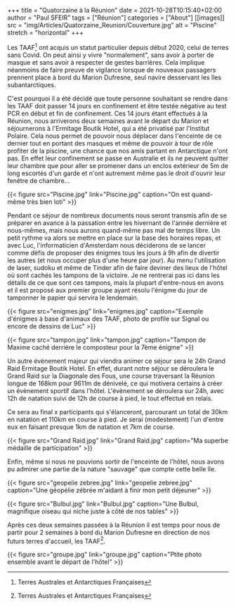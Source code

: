 +++
title = "Quatorzaine à la Réunion"
date = 2021-10-28T10:15:40+02:00
author = "Paul SFEIR"
tags = ["Réunion"]
categories = ["About"]
[[images]]
  src = "img/Articles/Quatorzaine_Reunion/Couverture.jpg"
  alt = "Piscine"
  stretch = "horizontal"
+++

Les TAAF[^1] ont acquis un statut particulier depuis début 2020, celui de terres sans Covid. On peut ainsi y vivre "normalement", sans avoir à porter de masque et sans avoir à respecter de gestes barrières. Cela implique néanmoins de faire preuve de vigilance lorsque de nouveaux passagers prennent place à bord du Marion Dufresne, seul navire desservant les îles subantarctiques.

C'est pourquoi il a été décidé que toute personne souhaitant se rendre dans les TAAF doit passer 14 jours en confinement et être testée négative au test PCR en début et fin de confinement.
Ces 14 jours étant effectués à la Réunion, nous arriverons deux semaines avant le départ du Marion et séjournerons à l'Ermitage Boutik Hotel, qui a été privatisé par l'Institut Polaire. Cela nous permet de pouvoir nous déplacer dans l'enceinte de ce dernier tout en portant des masques et même de pouvoir à tour de rôle profiter de la piscine, une chance que nos amis partant en Antarctique n'ont pas. En effet leur confinement se passe en Australie et ils ne peuvent quitter leur chambre que pour aller se promener dans un enclos extérieur de 5m de long escortés d'un garde et n'ont autrement même pas le droit d'ouvrir leur fenêtre de chambre...


{{< figure src="Piscine.jpg" link="Piscine.jpg" caption="On est quand-même très bien loti" >}}


Pendant ce séjour de nombreux documents nous seront transmis afin de se préparer en avance à la passation entre les hivernant de l'année dernière et nous-mêmes, mais nous aurons quand-même pas mal de temps libre. 
Un petit rythme va alors se mettre en place sur la base des horaires repas, et avec Luc, l'informaticien d'Amsterdam nous déciderons de se lancer comme défis de proposer des énigmes tous les jours à 9h afin de divertir les autres (et nous occuper plus d'une heure par jour).
Au menu l'utilisation de laser, sudoku et même de Tinder afin de faire deviner des lieux de l'hôtel où sont cachés les tampons de la victoire. 
Je ne rentrerai pas ici dans les détails de ce que sont ces tampons, mais la plupart d'entre-nous en avons et il est proposé aux premier groupe ayant résolu l'énigme du jour de tamponner le papier qui servira le lendemain.


{{< figure src="enigmes.jpg" link="enigmes.jpg" caption="Exemple d'énigmes à base d'animaux des TAAF, photo de profile sur Signal ou encore de dessins de Luc" >}}


{{< figure src="tampon.jpg" link="tampon.jpg" caption="Tampon de Maxime caché derrière le composteur pour la 7ème énigme" >}}


Un autre évènement majeur qui viendra animer ce séjour sera le 24h Grand Raid Ermitage Boutik Hotel. En effet, durant notre séjour se déroulera le Grand Raid sur la Diagonale des Fous, une course traversant la Réunion longue de 168km pour 9611m de dénivelé, ce qui motivera certains à créer un évènement sportif dans l'hôtel.
L'évènement se déroulera sur 24h, avec 12h de natation suivi de 12h de course à pied, le tout effectué en relais.

Ce sera au final x participants qui s'élanceront, parcourant un total de 30km en natation et 110km en course à pied.
Je serai (modestement) l'un d'entre eux en faisant presque 1km de natation et 7km de course.


{{< figure src="Grand Raid.jpg" link="Grand Raid.jpg" caption="Ma superbe médaille de participation" >}}


Enfin, même si nous ne pouvions sortir de l'enceinte de l'hôtel, nous avons pu admirer une partie de la nature "sauvage" que compte cette belle île.

{{< figure src="geopelie zebree.jpg" link="geopelie zebree.jpg" caption="Une géopélie zébrée m'aidant à finir mon petit déjeuner" >}}


{{< figure src="Bulbul.jpg" link="Bulbul.jpg" caption="Une Bulbul, magnifique oiseau qui niche juste à côté de nos tables" >}}

Après ces deux semaines passées à la Réunion il est temps pour nous de partir pour 2 semaines à bord du Marion Dufresne en direction de nos futurs terres d'accueil, les TAAF[^1].


{{< figure src="groupe.jpg" link="groupe.jpg" caption="Ptite photo ensemble avant le départ de l'hôtel" >}}


[^1]:Terres Australes et Antarctiques Françaises
